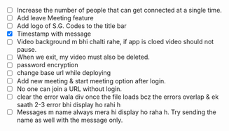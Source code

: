 - [ ] Increase the number of people that can get connected at a single time.
- [ ] Add leave Meeting feature
- [ ] Add logo of S.G. Codes to the title bar 
- [x] Timestamp with message
- [ ] Video background m bhi chalti rahe, if app is cloed video should not pause.
- [ ] When we exit, my video must also be deleted.
- [ ] password encryption
- [ ] change base url while deploying
- [ ] Add new meeting & start meeting option after login.
- [ ] No one can join a URL without login.
- [ ] clear the error wala div once the file loads bcz the errors overlap & ek saath 2-3 error bhi display ho rahi h
- [ ] Messages m name always mera hi display ho raha h. Try sending the name as well with the message only.